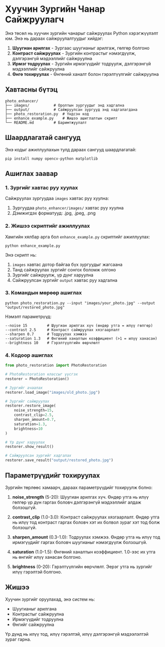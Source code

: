 # Хуучин Зургийн Чанар Сайжруулагч

Энэ төсөл нь хуучин зургийн чанарыг сайжруулах Python хэрэгжүүлэлт юм. Энэ нь дараах сайжруулалтуудыг хийдэг:

1. **Шуугиан арилгах** - Зургаас шуугианыг арилгаж, гөлгөр болгоно
2. **Контраст сайжруулах** - Зургийн контрастыг нэмэгдүүлж, дэлгэрэнгүй мэдээллийг сайжруулна
3. **Ирмэг тодруулах** - Зургийн ирмэгүүдийг тодруулж, дэлгэрэнгүй мэдээллийг сайжруулна
4. **Өнгө тохируулах** - Өнгөний ханалт болон гэрэлтүүлгийг сайжруулна

## Хавтасны бүтэц

```
photo_enhancer/
├── images/           # Оролтын зургуудыг энд хадгална
├── output/           # Сайжруулсан зургууд энд хадгалагдана
├── photo_restoration.py  # Үндсэн код
├── enhance_example.py    # Жишээ ашиглалтын скрипт
└── README.md         # Баримтжуулалт
```

## Шаардлагатай сангууд

Энэ кодыг ажиллуулахын тулд дараах сангууд шаардлагатай:

```
pip install numpy opencv-python matplotlib
```

## Ашиглах заавар

### 1. Зургийг хавтас руу хуулах

Сайжруулах зургуудаа `images` хавтас руу хуулна:

1. Зургуудаа `photo_enhancer/images/` хавтас руу хуулна
2. Дэмжигдэх форматууд: .jpg, .jpeg, .png

### 2. Жишээ скриптийг ажиллуулах

Хамгийн хялбар арга бол `enhance_example.py` скриптийг ажиллуулах:

```
python enhance_example.py
```

Энэ скрипт нь:
1. `images` хавтас дотор байгаа бүх зургуудыг жагсаана
2. Танд сайжруулах зургийг сонгох боломж олгоно
3. Зургийг сайжруулж, үр дүнг харуулна
4. Сайжруулсан зургийг `output` хавтас руу хадгална

### 3. Командын мөрөөр ашиглах

```
python photo_restoration.py --input "images/your_photo.jpg" --output "output/restored_photo.jpg"
```

Нэмэлт параметрүүд:
```
--noise 15         # Шуугиан арилгах хүч (өндөр утга = илүү гөлгөр)
--contrast 2.5     # Контраст сайжруулах хязгаарлалт
--sharpen 0.7      # Тодруулах хэмжээ
--saturation 1.3   # Өнгөний ханалтын коэффициент (>1 = илүү ханасан)
--brightness 10    # Гэрэлтүүлгийн өөрчлөлт
```

### 4. Кодоор ашиглах

```python
from photo_restoration import PhotoRestoration

# PhotoRestoration классыг үүсгэх
restorer = PhotoRestoration()

# Зургийг ачаалах
restorer.load_image("images/old_photo.jpg")

# Зургийг сайжруулах
restorer.restore_image(
    noise_strength=15,
    contrast_clip=2.5,
    sharpen_amount=0.7,
    saturation=1.3,
    brightness=10
)

# Үр дүнг харуулах
restorer.show_result()

# Сайжруулсан зургийг хадгалах
restorer.save_result("output/restored_photo.jpg")
```

## Параметрүүдийг тохируулах

Зургийн төрлөөс хамаарч, дараах параметрүүдийг тохируулж болно:

1. **noise_strength** (5-20): Шуугиан арилгах хүч. Өндөр утга нь илүү гөлгөр үр дүн гаргах боловч дэлгэрэнгүй мэдээллийг алдаж болзошгүй.

2. **contrast_clip** (1.0-3.0): Контраст сайжруулах хязгаарлалт. Өндөр утга нь илүү тод контраст гаргах боловч хэт их болвол зураг хэт тод болж болзошгүй.

3. **sharpen_amount** (0.3-1.0): Тодруулах хэмжээ. Өндөр утга нь илүү тод ирмэгүүдийг гаргах боловч шуугианыг нэмэгдүүлж болзошгүй.

4. **saturation** (1.0-1.5): Өнгөний ханалтын коэффициент. 1.0-ээс их утга нь өнгийг илүү ханасан болгоно.

5. **brightness** (0-20): Гэрэлтүүлгийн өөрчлөлт. Эерэг утга нь зургийг илүү гэрэлтэй болгоно.

## Жишээ

Хуучин зургийг оруулахад, энэ систем нь:
- Шуугианыг арилгана
- Контрастыг сайжруулна
- Ирмэгүүдийг тодруулна
- Өнгийг сайжруулна

Үр дүнд нь илүү тод, илүү гэрэлтэй, илүү дэлгэрэнгүй мэдээлэлтэй зураг гарна. 